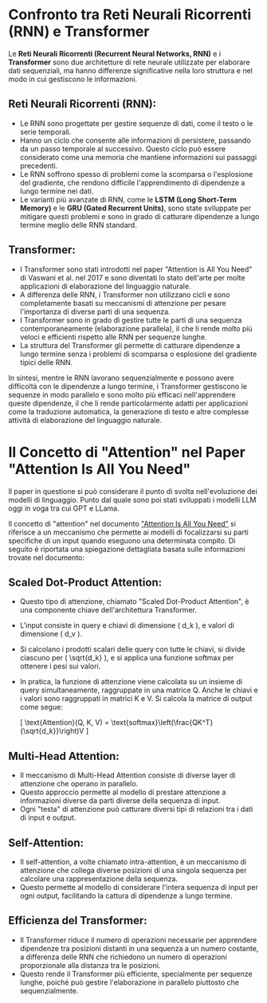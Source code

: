 # Confronto tra Reti Neurali Ricorrenti (RNN) e Transformer


Le **Reti Neurali Ricorrenti (Recurrent Neural Networks, RNN)** e i **Transformer** sono due architetture di rete neurale utilizzate per elaborare dati sequenziali, ma hanno differenze significative nella loro struttura e nel modo in cui gestiscono le informazioni.

## Reti Neurali Ricorrenti (RNN):

- Le RNN sono progettate per gestire sequenze di dati, come il testo o le serie temporali.
- Hanno un ciclo che consente alle informazioni di persistere, passando da un passo temporale al successivo. Questo ciclo può essere considerato come una memoria che mantiene informazioni sui passaggi precedenti.
- Le RNN soffrono spesso di problemi come la scomparsa o l'esplosione del gradiente, che rendono difficile l'apprendimento di dipendenze a lungo termine nei dati.
- Le varianti più avanzate di RNN, come le **LSTM (Long Short-Term Memory)** e le **GRU (Gated Recurrent Units)**, sono state sviluppate per mitigare questi problemi e sono in grado di catturare dipendenze a lungo termine meglio delle RNN standard.

## Transformer:

- I Transformer sono stati introdotti nel paper "Attention is All You Need" di Vaswani et al. nel 2017 e sono diventati lo stato dell'arte per molte applicazioni di elaborazione del linguaggio naturale.
- A differenza delle RNN, i Transformer non utilizzano cicli e sono completamente basati su meccanismi di attenzione per pesare l'importanza di diverse parti di una sequenza.
- I Transformer sono in grado di gestire tutte le parti di una sequenza contemporaneamente (elaborazione parallela), il che li rende molto più veloci e efficienti rispetto alle RNN per sequenze lunghe.
- La struttura del Transformer gli permette di catturare dipendenze a lungo termine senza i problemi di scomparsa o esplosione del gradiente tipici delle RNN.

In sintesi, mentre le RNN lavorano sequenzialmente e possono avere difficoltà con le dipendenze a lungo termine, i Transformer gestiscono le sequenze in modo parallelo e sono molto più efficaci nell'apprendere queste dipendenze, il che li rende particolarmente adatti per applicazioni come la traduzione automatica, la generazione di testo e altre complesse attività di elaborazione del linguaggio naturale.


# Il Concetto di "Attention" nel Paper "Attention Is All You Need"

Il paper in questione si può considerare il punto di svolta nell'evoluzione dei modelli di linguaggio. Punto dal quale sono poi stati sviluppati i modelli LLM oggi in voga tra cui GPT e LLama.

Il concetto di "attention" nel documento ["Attention Is All You Need"](https://arxiv.org/abs/1706.03762) si riferisce a un meccanismo che permette ai modelli di focalizzarsi su parti specifiche di un input quando eseguono una determinata compito. Di seguito è riportata una spiegazione dettagliata basata sulle informazioni trovate nel documento:

## Scaled Dot-Product Attention:

- Questo tipo di attenzione, chiamato "Scaled Dot-Product Attention", è una componente chiave dell'architettura Transformer.
- L'input consiste in query e chiavi di dimensione \( d_k \), e valori di dimensione \( d_v \).
- Si calcolano i prodotti scalari delle query con tutte le chiavi, si divide ciascuno per \( \sqrt{d_k} \), e si applica una funzione softmax per ottenere i pesi sui valori.
- In pratica, la funzione di attenzione viene calcolata su un insieme di query simultaneamente, raggruppate in una matrice Q. Anche le chiavi e i valori sono raggruppati in matrici K e V. Si calcola la matrice di output come segue:
  
  \[ \text{Attention}(Q, K, V) = \text{softmax}\left(\frac{QK^T}{\sqrt{d_k}}\right)V \]

## Multi-Head Attention:

- Il meccanismo di Multi-Head Attention consiste di diverse layer di attenzione che operano in parallelo.
- Questo approccio permette al modello di prestare attenzione a informazioni diverse da parti diverse della sequenza di input.
- Ogni "testa" di attenzione può catturare diversi tipi di relazioni tra i dati di input e output.

## Self-Attention:

- Il self-attention, a volte chiamato intra-attention, è un meccanismo di attenzione che collega diverse posizioni di una singola sequenza per calcolare una rappresentazione della sequenza.
- Questo permette al modello di considerare l'intera sequenza di input per ogni output, facilitando la cattura di dipendenze a lungo termine.

## Efficienza del Transformer:

- Il Transformer riduce il numero di operazioni necessarie per apprendere dipendenze tra posizioni distanti in una sequenza a un numero costante, a differenza delle RNN che richiedono un numero di operazioni proporzionale alla distanza tra le posizioni.
- Questo rende il Transformer più efficiente, specialmente per sequenze lunghe, poiché può gestire l'elaborazione in parallelo piuttosto che sequenzialmente.
